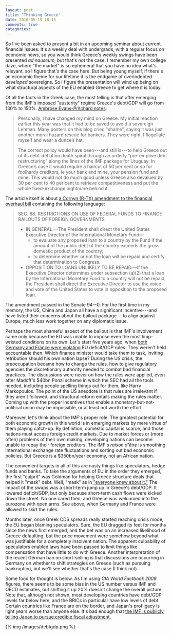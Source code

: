 ```yaml
---
layout: post
title: "Thinking Greece"
date: 2010-05-19 18:15
comments: true
categories: 
---
```


So I've been asked to present a bit in an upcoming seminar about current
financial issues. It's a weekly deal with undergrads, with a regular focus on
economic news, so you would think Greece's weekly swings have been presented
_ad nauseum_, but that's not the case. I remember my own college daze, where
"the market" is so ephemeral that you have no idea what's relevant, so I figure
that's the case here. But being young myself, if there's an economic theme for
our lifetime it is the endgame of overindebted _developed_ sovereigns. So I
figure the presentation will wind up being on what structural aspects of the EU
enabled Greece to get where it is today.

Of all the facts in the Greek case, the most telling is that after emerging from
the IMF's imposed "austerity" regime Greece's debt/GDP will go from 130% to
150%. [Ambrose Evans-Pritchard notes][ambrose]:

> Personally, I have changed my mind on Greece. My initial reaction earlier this
> year was that it had to be saved to avoid a sovereign Lehman. Many posters on
> this blog cried "shame", saying it was just another moral hazard rescue for
> bankers. They were right. I flagellate myself and wear a dunce’s hat.
>
> The correct policy would have been---and still is---to help Greece out
> of its debt-deflation death spiral through an orderly "pre-emptive debt
> restructuring" along the lines of the IMF package for Uruguay. In Greece’s
> case it would require a haircut of 50 per cent or so for foolhardy creditors,
> ie your bank and mine, your pension fund and mine. This would not do much
> good unless Greece also devalued by 30 per cent to 40 per cent to retrieve
> competitiveness and put the whole fixed-exchange nightmare behind it.

The article itself is about [a Cornyn (R-TX) amendment to the financial overhaul
bill][cornyn] containing the following language:

> SEC. 68. RESTRICTIONS ON USE OF FEDERAL FUNDS TO FINANCE BAILOUTS OF FOREIGN
> GOVERNMENTS
> 
> * IN GENERAL.—The President shall direct the United States Executive Director of
>   the International Monetary Fund—
>   * to evaluate any proposed loan to a country by the Fund if the amount of
>     the public debt of the country exceeds the gross domestic product of the
>     country;
>   * to determine whether or not the loan will
>     be repaid and certify that determination to Congress.
> * OPPOSITION TO LOANS UNLIKELY TO BE REPAID.—If the Executive Director
>   determines under subsection (a)(2) that a loan by the International Monetary
>   Fund to a country will not be repaid, the President shall direct the
>   Executive Director to use the voice and vote of the United States to vote in
>   opposition to the proposed loan.

The amendment passed in the Senate 94--0. For the first time in my memory, the
US, China and Japan all have a significant incentive---and have listed their
concerns about the bailout package---to align against Europe, much less work
together on any diplomatic issue.

Perhaps the most shameful aspect of the bailout is that IMF's involvement came
only because the EU was unable to impose even the most limp-wristed conditions
on its own. Let's start five years ago, when [both Germany and France were
violating][violating] EU deficit/GDP rules. They weren't held accountable
then. Which finance minister would take them to task, inviting retribution
should his own nation lapse? During the US crisis, the preoccupation became how
to change the rules, how to give regulatory agencies the discretionary authority
needed to combat bad financial practices. The discussions were never on how the
rules were applied, even after Madoff's $40bn Ponzi scheme in which the SEC had
all the tools needed, including people spelling things out for them, like Harry
Markopoulos. The point of the US anecdote is that rules are irrelevant if they
aren't followed, and structural reform entails making the rules matter. Coming
up with the proper incentives that enable a monetary-but-not-political union may
be impossible, or at least not worth the effort.

Moreover, let's think about the IMF's proper role. The greatest potential for
both economic growth in this world is in emerging markets by mere virtue of
them playing catch-up. By definition, domestic capital is scarce, and those
nations must access foreign credit markets. Due to market forces or (more often)
problems of their own making, developing nations can become unable to repay
their foreign creditors. The IMF's _raison d'être_ is smoothing international
exchange rate fluctuations and sorting out bad economic policies. But Greece is
a $350bn/year economy, not an African nation.

The convenient targets in all of this are nasty things like speculators, hedge
funds and banks. To take the arguments of EU in the order they emerged, the
first "culprit" was Goldman for helping Greece structure deals that helped
it "mask" debt. Well, "mask" as in ["everyone knew about it."][everyone] The
impact of the swaps was a short-term jump up in Greece's debt/GDP. It lowered
deficit/GDP, but only because short-term cash flows were kicked down the
street. No one cared then, and Greece was welcomed into the eurozone with open
arms. See above, when Germany and France were allowed to skirt the rules.

Months later, once Greek CDS spreads really started reaching crisis mode, the
EU began blaming speculators. Sure, the EU dragged its feet for months since
the news first emerged, and the bet was on an increased likelihood of Greece
defaulting, but the price movement were somehow beyond what was justifiable for
a completely insolvent nation. The apparent culpability of speculators enabled
laws have been passed to limit things like compensation that have little to do
with Greece. Another interpretation of the recent German ban on short-selling
is that discussions are occurring in Germany on whether to shift strategies on
Greece (such as pursuing bankruptcy), but we'll see whether that's the case (I
think not).

Some food for thought is below. As I'm using _CIA World Factbook 2009_ figures,
there seems to be some bias in the US number versus IMF and OECD estimates,
but shifting it up 20% doesn't change the overall picture. Note that, although
not shown, most developing countries have debt/GDP levels far below here, and
the BRICs in particular have low levels of debt. Certain countries like France
are on the border, and Japan's profligacy is light years worse than anyone
else. It's bad enough that [the IMF is publicly telling Japan to pursue credible
fiscal adjustment][japan].

<object type="image/svg+xml" data="/images/debtgdp.svg" style="width:400px;height:400px">
{% img /images/debtgdp.png %}
</object>

  [ambrose]:http://blogs.telegraph.co.uk/finance/ambroseevans-pritchard/100005734/congress-blocks-indiscriminate-imf-aid-for-europe/
  [cornyn]:http://cornyn.senate.gov/public/?a=Files.Serve&File_id=a06cc378-d824-4a41-b1fe-3cf254a73316
  [violating]:http://cornyn.senate.gov/public/?a=Files.Serve&File_id=a06cc378-d824-4a41-b1fe-3cf254a73316
  [everyone]:http://www.risk.net/risk-magazine/feature/1498135/revealed-goldman-sachs-mega-deal-greece
  [japan]:http://www.bloomberg.com/apps/news?pid=20601087&sid=aSTgkamT7kRM
